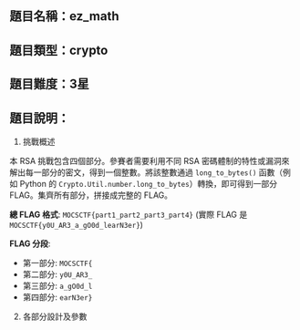 ## 題目名稱：ez_math

## 題目類型：crypto

## 題目難度：3星

## 題目說明：

1. 挑戰概述

本 RSA 挑戰包含四個部分。參賽者需要利用不同 RSA 密碼體制的特性或漏洞來解出每一部分的密文，得到一個整數。將該整數通過 `long_to_bytes()` 函數（例如 Python 的 `Crypto.Util.number.long_to_bytes`）轉換，即可得到一部分 FLAG。集齊所有部分，拼接成完整的 FLAG。

**總 FLAG 格式**: `MOCSCTF{part1_part2_part3_part4}` (實際 FLAG 是 `MOCSCTF{y0U_AR3_a_gO0d_learN3er}`)

**FLAG 分段**:

- 第一部分: `MOCSCTF{`
- 第二部分: `y0U_AR3_`
- 第三部分: `a_gO0d_l`
- 第四部分: `earN3er}`

2. 各部分設計及參數